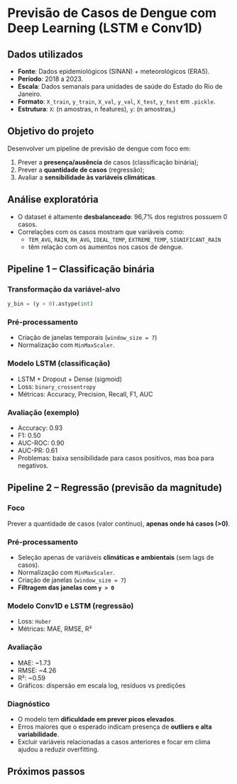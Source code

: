 # Previsão de Casos de Dengue com Deep Learning (LSTM e Conv1D)

## Dados utilizados

- **Fonte**: Dados epidemiológicos (SINAN) + meteorológicos (ERA5).
- **Período**: 2018 a 2023.
- **Escala**: Dados semanais para unidades de saúde do Estado do Rio de Janeiro.
- **Formato**: `X_train`, `y_train`, `X_val`, `y_val`, `X_test`, `y_test` em `.pickle`.
- **Estrutura**: `X`: (n amostras, n features), `y`: (n amostras,)

## Objetivo do projeto

Desenvolver um pipeline de previsão de dengue com foco em:

1. Prever a **presença/ausência** de casos (classificação binária);
2. Prever a **quantidade de casos** (regressão);
3. Avaliar a **sensibilidade às variáveis climáticas**.

## Análise exploratória

- O dataset é altamente **desbalanceado**: 96,7% dos registros possuem 0 casos.
- Correlações com os casos mostram que variáveis como:
  - `TEM_AVG`, `RAIN`, `RH_AVG`, `IDEAL_TEMP`, `EXTREME_TEMP`, `SIGNIFICANT_RAIN`
  - têm relação com os aumentos nos casos de dengue.

## Pipeline 1 – Classificação binária

### Transformação da variável-alvo

```python
y_bin = (y > 0).astype(int)
```

### Pré-processamento

- Criação de janelas temporais (`window_size = 7`)
- Normalização com `MinMaxScaler`.

### Modelo LSTM (classificação)

- LSTM + Dropout + Dense (sigmoid)
- Loss: `binary_crossentropy`
- Métricas: Accuracy, Precision, Recall, F1, AUC

### Avaliação (exemplo)

- Accuracy: 0.93
- F1: 0.50
- AUC-ROC: 0.90
- AUC-PR: 0.61
- Problemas: baixa sensibilidade para casos positivos, mas boa para negativos.

## Pipeline 2 – Regressão (previsão da magnitude)

### Foco

Prever a quantidade de casos (valor contínuo), **apenas onde há casos (>0)**.

### Pré-processamento

- Seleção apenas de variáveis **climáticas e ambientais** (sem lags de casos).
- Normalização com `MinMaxScaler`.
- Criação de janelas (`window_size = 7`)
- **Filtragem das janelas com `y > 0`**

### Modelo Conv1D e LSTM (regressão)

- Loss: `Huber`
- Métricas: MAE, RMSE, R²

### Avaliação

- MAE: ~1.73
- RMSE: ~4.26
- R²: ~0.59
- Gráficos: dispersão em escala log, resíduos vs predições

### Diagnóstico

- O modelo tem **dificuldade em prever picos elevados**.
- Erros maiores que o esperado indicam presença de **outliers e alta variabilidade**.
- Excluir variáveis relacionadas a casos anteriores e focar em clima ajudou a reduzir overfitting.

## Próximos passos

